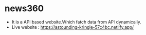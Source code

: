 # news360
- It is a API based website.Which fatch data from API dynamically.
- Live website : https://astounding-kringle-57c4bc.netlify.app/
